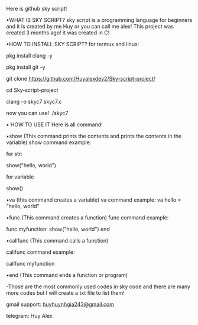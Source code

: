 Here is github sky script!

•WHAT IS SKY SCRIPT?
sky script is a programming language for beginners and it is created by me Huy or you can call me alex! This project was created 3 months ago! it was created in C!

•HOW TO INSTALL SKY SCRIPT?
for termux and linux:

pkg install clang -y

pkg install git -y

git clone https://github.com/Huyalexdev2/Sky-script-project/

cd Sky-script-project

clang -o skyc7 skyc7.c

now you can use!
./skyc7 <your-sky-script-file>

• HOW TO USE IT
Here is all command!

•show (This command prints the contents and prints the contents in the variable)
show command example:

for str:

show("hello, world")

for variable

show(<your variable>)

•va (this command creates a variable) va command example: 
va hello = "hello, world"

•func (This command creates a function)
func command example:

func myfunction:
    show("hello, world")
end

•callfunc (This command calls a function)
 
 callfunc command example:

callfunc myfunction

•end (This command ends a function or program)

-Those are the most commonly used codes in sky code and there are many more codes but I will create a txt file to list them!

gmail support: huyhuynhgia243@gmail.com 

telegram: Huy Alex
